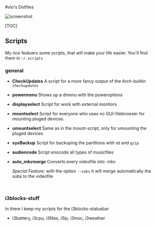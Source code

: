 #vlo's Dotfiles

![screenshot](screen.jpg)

[TOC]

## Scripts
My rice featuers some scripts, that will make your life easier.	
You'll find them in `~/.scripts`

### general
+ **CheckUpdates**
  A script for a more fancy output of the Arch-builtin `checkupdates`

+ **powermenu**
  Shows up a dmenu with the poweroptions

+ **displayselect**
  Script for work with external montiors

+ **mountselect**
  Script for everyone who uses no GUI-filebrowser for mounting pluged devices.

+ **umountselect**
  Same as in the mount-script, only for umounting the pluged devices

+ **sysBackup**
  Script for backuping the partitions with `dd` and `gzip`

+ **audiencode**
  Script enocode all types of musicfiles

+ **auto_mkvmerge**
  Converts every videofile into .mkv

  *Special Feature:*
  with the option `--subs` it will merge automatically the subs to the videofile

  ​
### i3blocks-stuff
In there I keep my scripts for the i3blocks-statusbar
+ i3battery, i3cpu, i3files, i3ip, i3moc, i3weather